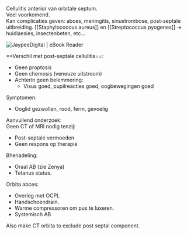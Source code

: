Cellulitis anterior van orbitale septum.  
Veel voorkomend.  
Kan complicaties geven: abces, meningitis, sinustrombose, post-septale uitbreiding.
[[Staphylococcus aureus]] en [[Streptococcus pyogenes]] -> huidlaesies, insectenbeten, etc…
 
 ![JaypeeDigital | eBook Reader](Exported%20image%2020240720125435-0.jpeg)  

==Verschil met post-septale cellulitis==:
- Geen proptosis
- Geen chemosis (veneuze uitstroom)
- Achterin geen belemmering:
    - Visus goed, pupilreacties goed, oogbewegingen goed

Symptomen:
- Ooglid gezwollen, rood, ferm, gevoelig
 
Aanvullend onderzoek:  
Geen CT of MRI nodig tenzij:
- Post-septale vermoeden
- Geen respons op therapie

Bhenadeling:
- Oraal AB (zie Zenya)
- Tetanus status.
 
Orbita abces:
- Overleg met OCPL
- Handschoendrain.
- Warme compressoren om pus te luxeren.
- Systemisch AB
 
Also make CT orbita to exclude post septal component.